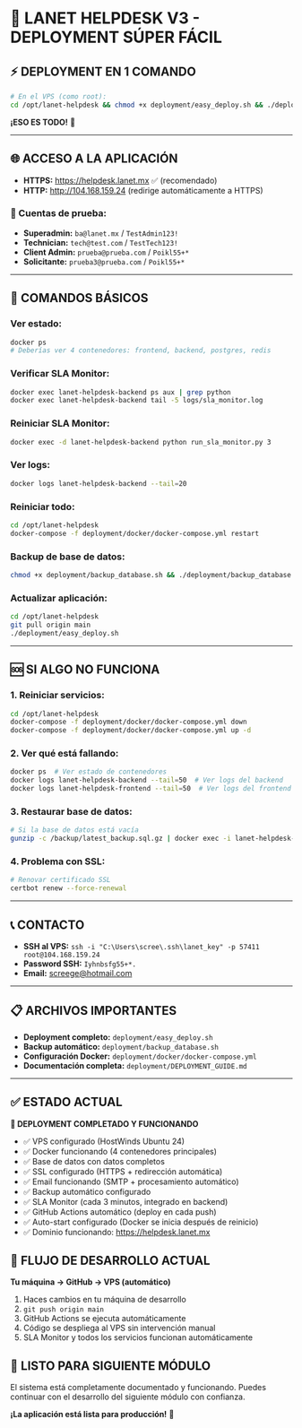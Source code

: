 # 🚀 LANET HELPDESK V3 - DEPLOYMENT SÚPER FÁCIL

## ⚡ **DEPLOYMENT EN 1 COMANDO**

```bash
# En el VPS (como root):
cd /opt/lanet-helpdesk && chmod +x deployment/easy_deploy.sh && ./deployment/easy_deploy.sh
```

**¡ESO ES TODO!** 🎉

---

## 🌐 **ACCESO A LA APLICACIÓN**

- **HTTPS:** https://helpdesk.lanet.mx ✅ (recomendado)
- **HTTP:** http://104.168.159.24 (redirige automáticamente a HTTPS)

### **👤 Cuentas de prueba:**
- **Superadmin:** `ba@lanet.mx` / `TestAdmin123!`
- **Technician:** `tech@test.com` / `TestTech123!`
- **Client Admin:** `prueba@prueba.com` / `Poikl55+*`
- **Solicitante:** `prueba3@prueba.com` / `Poikl55+*`

---

## 🔧 **COMANDOS BÁSICOS**

### **Ver estado:**
```bash
docker ps
# Deberías ver 4 contenedores: frontend, backend, postgres, redis
```

### **Verificar SLA Monitor:**
```bash
docker exec lanet-helpdesk-backend ps aux | grep python
docker exec lanet-helpdesk-backend tail -5 logs/sla_monitor.log
```

### **Reiniciar SLA Monitor:**
```bash
docker exec -d lanet-helpdesk-backend python run_sla_monitor.py 3
```

### **Ver logs:**
```bash
docker logs lanet-helpdesk-backend --tail=20
```

### **Reiniciar todo:**
```bash
cd /opt/lanet-helpdesk
docker-compose -f deployment/docker/docker-compose.yml restart
```

### **Backup de base de datos:**
```bash
chmod +x deployment/backup_database.sh && ./deployment/backup_database.sh
```

### **Actualizar aplicación:**
```bash
cd /opt/lanet-helpdesk
git pull origin main
./deployment/easy_deploy.sh
```

---

## 🆘 **SI ALGO NO FUNCIONA**

### **1. Reiniciar servicios:**
```bash
cd /opt/lanet-helpdesk
docker-compose -f deployment/docker/docker-compose.yml down
docker-compose -f deployment/docker/docker-compose.yml up -d
```

### **2. Ver qué está fallando:**
```bash
docker ps  # Ver estado de contenedores
docker logs lanet-helpdesk-backend --tail=50  # Ver logs del backend
docker logs lanet-helpdesk-frontend --tail=50  # Ver logs del frontend
```

### **3. Restaurar base de datos:**
```bash
# Si la base de datos está vacía
gunzip -c /backup/latest_backup.sql.gz | docker exec -i lanet-helpdesk-db psql -U postgres -d lanet_helpdesk
```

### **4. Problema con SSL:**
```bash
# Renovar certificado SSL
certbot renew --force-renewal
```

---

## 📞 **CONTACTO**

- **SSH al VPS:** `ssh -i "C:\Users\scree\.ssh\lanet_key" -p 57411 root@104.168.159.24`
- **Password SSH:** `Iyhnbsfg55+*.`
- **Email:** screege@hotmail.com

---

## 📋 **ARCHIVOS IMPORTANTES**

- **Deployment completo:** `deployment/easy_deploy.sh`
- **Backup automático:** `deployment/backup_database.sh`
- **Configuración Docker:** `deployment/docker/docker-compose.yml`
- **Documentación completa:** `deployment/DEPLOYMENT_GUIDE.md`

---

## ✅ **ESTADO ACTUAL**

**🎉 DEPLOYMENT COMPLETADO Y FUNCIONANDO**

- ✅ VPS configurado (HostWinds Ubuntu 24)
- ✅ Docker funcionando (4 contenedores principales)
- ✅ Base de datos con datos completos
- ✅ SSL configurado (HTTPS + redirección automática)
- ✅ Email funcionando (SMTP + procesamiento automático)
- ✅ Backup automático configurado
- ✅ SLA Monitor (cada 3 minutos, integrado en backend)
- ✅ GitHub Actions automático (deploy en cada push)
- ✅ Auto-start configurado (Docker se inicia después de reinicio)
- ✅ Dominio funcionando: https://helpdesk.lanet.mx

## 🔄 **FLUJO DE DESARROLLO ACTUAL**

**Tu máquina → GitHub → VPS (automático)**

1. Haces cambios en tu máquina de desarrollo
2. `git push origin main`
3. GitHub Actions se ejecuta automáticamente
4. Código se despliega al VPS sin intervención manual
5. SLA Monitor y todos los servicios funcionan automáticamente

## 🚀 **LISTO PARA SIGUIENTE MÓDULO**

El sistema está completamente documentado y funcionando. Puedes continuar con el desarrollo del siguiente módulo con confianza.

**¡La aplicación está lista para producción!** 🚀
